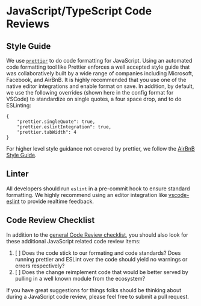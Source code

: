 # JavaScript/TypeScript Code Reviews

## Style Guide

We use [`prettier`](https://prettier.io/) to do code formatting for JavaScript. Using an automated code formatting tool like Prettier enforces a well accepted style guide that was collaboratively built by a wide range of companies including Microsoft, Facebook, and AirBnB. It is highly recommended that you use one of the native editor integrations and enable format on save. In addition, by default, we use the following overrides (shown here in the config format for VSCode) to standardize on single quotes, a four space drop, and to do ESLinting:

```
{
    "prettier.singleQuote": true,
    "prettier.eslintIntegration": true,
    "prettier.tabWidth": 4
}
```

For higher level style guidance not covered by prettier, we follow the [AirBnB Style Guide](https://github.com/airbnb/javascript).

## Linter

All developers should run `eslint` in a pre-commit hook to ensure standard formatting. We highly recommend using an editor integration like [vscode-eslint](https://github.com/Microsoft/vscode-eslint) to provide realtime feedback.

## Code Review Checklist

In addition to the [general Code Review checklist](../CodeReviews.md), you should also look for these additional JavaScript related code review items:

1.  [ ] Does the code stick to our formating and code standards? Does running prettier and ESLint over the code should yield no warnings or errors respectively?
1.  [ ] Does the change reimplement code that would be better served by pulling in a well known module from the ecosystem?

If you have great suggestions for things folks should be thinking about during a JavaScript code review, please feel free to submit a pull request.
